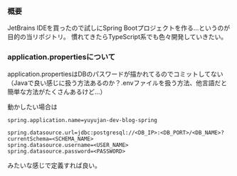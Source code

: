 ### 概要
JetBrains IDEを買ったので試しにSpring Bootプロジェクトを作る...というのが目的の当リポジトリ。
慣れてきたらTypeScript系でも色々開発していきたい。

### application.propertiesについて
application.propertiesはDBのパスワードが描かれてるのでコミットしてない（Javaで良い感じに扱う方法あるのか？.envファイルを扱う方法、他言語だと簡単な方法がたくさんあるけど...）

動かしたい場合は
```properties
spring.application.name=yuyujan-dev-blog-spring

spring.datasource.url=jdbc:postgresql://<DB_IP>:<DB_PORT>/<DB_NAME>?currentSchema=<SCHEMA_NAME>
spring.datasource.username=<USER_NAME>
spring.datasource.password=<PASSWORD>

```
みたいな感じで定義すれば良い。
